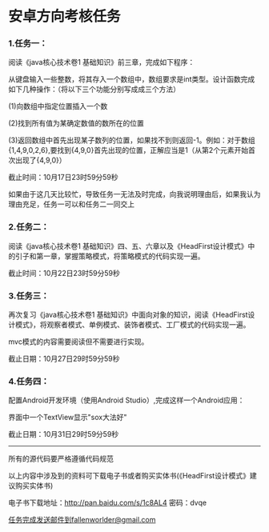 # 安卓方向考核任务
### 1.任务一：

阅读《java核心技术卷1 基础知识》前三章，完成如下程序：

从键盘输入一些整数，将其存入一个数组中，数组要求是int类型。设计函数完成如下几种操作：（将以下三个功能分别写成成三个方法）

(1)向数组中指定位置插入一个数

(2)找到所有值为某确定数值的数所在的位置

(3)返回数组中首先出现某子数列的位置，如果找不到则返回-1。例如：对于数组{1,4,9,0,2,6},要找到{4,9,0}首先出现的位置，正解应当是1（从第2个元素开始首次出现了{4,9,0}）

截止时间：10月17日23时59分59秒

如果由于这几天比较忙，导致任务一无法及时完成，向我说明理由后，如果我认为理由充足，任务一可以和任务二一同交上

### 2.任务二：

阅读《java核心技术卷1 基础知识》四、五、六章以及《HeadFirst设计模式》中的引子和第一章，掌握策略模式，将策略模式的代码实现一遍。

截止时间：10月22日23时59分59秒

### 3.任务三：

再次复习《java核心技术卷1 基础知识》中面向对象的知识，阅读《HeadFirst设计模式》，将观察者模式、单例模式、装饰者模式、工厂模式的代码实现一遍。

mvc模式的内容需要阅读但不需要进行实现。

截止日期：10月27日29时59分59秒

### 4.任务四：

配置Android开发环境（使用Android Studio）,完成这样一个Android应用：

界面中一个TextView显示"sox大法好"

截止日期：10月31日29时59分59秒

---

所有的源代码要严格遵循代码规范

以上内容中涉及到的资料可下载电子书或者购买实体书(《HeadFirst设计模式》建议购买实体书)

电子书下载地址：http://pan.baidu.com/s/1c8AL4  密码：dvqe

任务完成发送邮件到fallenworlder@gmail.com

